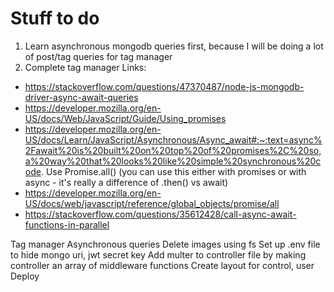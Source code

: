 # Stuff to do
1. Learn asynchronous mongodb queries first, because I will be doing a lot of post/tag queries for tag manager
2. Complete tag manager
Links:
- https://stackoverflow.com/questions/47370487/node-js-mongodb-driver-async-await-queries
- https://developer.mozilla.org/en-US/docs/Web/JavaScript/Guide/Using_promises
- https://developer.mozilla.org/en-US/docs/Learn/JavaScript/Asynchronous/Async_await#:~:text=async%2Fawait%20is%20built%20on%20top%20of%20promises%2C%20so,a%20way%20that%20looks%20like%20simple%20synchronous%20code.
Use Promise.all() (you can use this either with promises or with async - it's really a difference of .then() vs await)
- https://developer.mozilla.org/en-US/docs/web/javascript/reference/global_objects/promise/all
- https://stackoverflow.com/questions/35612428/call-async-await-functions-in-parallel

Tag manager
Asynchronous queries
Delete images using fs
Set up .env file to hide mongo uri, jwt secret key
Add multer to controller file by making controller an array of middleware functions
Create layout for control, user
Deploy